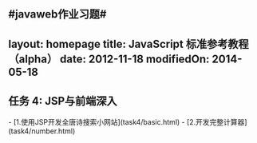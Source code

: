 #javaweb作业习题#
---
layout: homepage
title: JavaScript 标准参考教程（alpha）
date: 2012-11-18
modifiedOn: 2014-05-18
---




<h2 id="task4">任务 4: JSP与前端深入</h2>
- [1.使用JSP开发全唐诗搜索小网站](task4/basic.html)
- [2.开发完整计算器](task4/number.html)
